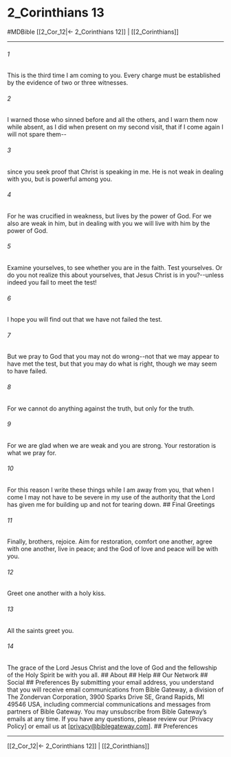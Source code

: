 # 2_Corinthians 13
#MDBible
[[2_Cor_12|← 2_Corinthians 12]] | [[2_Corinthians]]

***


###### 1 
This is the third time I am coming to you. Every charge must be established by the evidence of two or three witnesses. 

###### 2 
I warned those who sinned before and all the others, and I warn them now while absent, as I did when present on my second visit, that if I come again I will not spare them-- 

###### 3 
since you seek proof that Christ is speaking in me. He is not weak in dealing with you, but is powerful among you. 

###### 4 
For he was crucified in weakness, but lives by the power of God. For we also are weak in him, but in dealing with you we will live with him by the power of God. 

###### 5 
Examine yourselves, to see whether you are in the faith. Test yourselves. Or do you not realize this about yourselves, that Jesus Christ is in you?--unless indeed you fail to meet the test! 

###### 6 
I hope you will find out that we have not failed the test. 

###### 7 
But we pray to God that you may not do wrong--not that we may appear to have met the test, but that you may do what is right, though we may seem to have failed. 

###### 8 
For we cannot do anything against the truth, but only for the truth. 

###### 9 
For we are glad when we are weak and you are strong. Your restoration is what we pray for. 

###### 10 
For this reason I write these things while I am away from you, that when I come I may not have to be severe in my use of the authority that the Lord has given me for building up and not for tearing down. ## Final Greetings 

###### 11 
Finally, brothers, rejoice. Aim for restoration, comfort one another, agree with one another, live in peace; and the God of love and peace will be with you. 

###### 12 
Greet one another with a holy kiss. 

###### 13 
All the saints greet you. 

###### 14 
The grace of the Lord Jesus Christ and the love of God and the fellowship of the Holy Spirit be with you all. ## About ## Help ## Our Network ## Social ## Preferences By submitting your email address, you understand that you will receive email communications from Bible Gateway, a division of The Zondervan Corporation, 3900 Sparks Drive SE, Grand Rapids, MI 49546 USA, including commercial communications and messages from partners of Bible Gateway. You may unsubscribe from Bible Gateway&rsquo;s emails at any time. If you have any questions, please review our [Privacy Policy] or email us at [privacy@biblegateway.com]. ## Preferences

***

[[2_Cor_12|← 2_Corinthians 12]] | [[2_Corinthians]]

